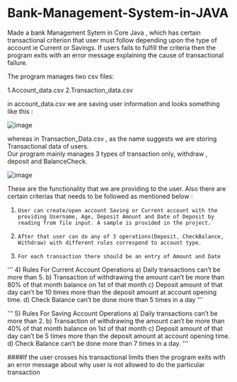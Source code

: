 # Bank-Management-System-in-JAVA
Made a bank Management Sytem in Core Java , which has certain transactional criterion that user must follow depending upon the type of account ie Current or Savings.
If users fails to fulfill the criteria then the program exits with an error message explaining the cause of transactional failure.

The program manages two csv files:

1.Account_data.csv
2.Transaction_data.csv

in account_data.csv we are saving user information and looks something like this :

![image](https://github.com/ritikagr061/Bank-Management-System-in-JAVA/assets/54122273/e5054915-d961-4fa2-9b80-27e6500e8db0)

whereas in Transaction_Data.csv , as the name suggests we are storing Transactional data of users.<br>
Our program mainly manages 3 types of transaction only, withdraw , deposit and BalanceCheck.

![image](https://github.com/ritikagr061/Bank-Management-System-in-JAVA/assets/54122273/94e0fd3b-936f-4865-9107-a162b19da032)

These are the functionality that we are providing to the user. Also there are certain criterias that needs to be followed as mentioned below :

1)     User can create/open account Saving or Current account with the providing Username, Age, Deposit Amount and Date of Deposit by reading from file input. A sample is provided in the project.
2)     After that user can do any of 3 operations(Deposit, CheckBalance, Withdraw) with different rules correspond to account type.
3)     For each transaction there should be an entry of Amount and Date
'''
4)     Rules For Current Account Operations
    a) Daily transactions can’t be more than 5.
    b) Transaction of withdrawing the amount can’t be more than 80% of that month balance on 1st of that month
    c) Deposit amount of that day can’t be 10 times more than the deposit amount at account opening time.
    d) Check Balance can’t be done more than 5 times in a day
'''

'''
5)      Rules For Saving Account Operations
    a) Daily transactions can’t be more than 2.
    b) Transaction of withdrawing the  amount can’t be more than 40% of that month balance on 1st of that month
    c) Deposit amount of that day can’t be 5 times more than the deposit amount at account opening time.
    d) Check Balance can’t be done more than 7 times in a day. 
'''

####If the user crosses his transactional limits then the program exits with an error message about why user is not allowed to do the particular transaction

